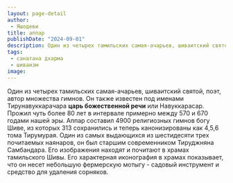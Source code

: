 ```yaml
---
layout: page-detail
author:
 - Яшодеви
title: аппар
publishDate: "2024-09-01"
description: Один из четырех тамильских самая-ачарьев, шиваитский святой, поэт, автор множества гимнов. Он также известен под именами Тирунавуккарачара царь божественной речи или Навуккарасар. Прожил чуть более 80 лет в интервале примерно между 570 и 670 годами нашей эры. Аппар составил 4900 религиозных гимнов богу Шиве, из которых 313 сохранились и теперь канонизированы как 4,5,6 тома Тирумурая. Один из самых выдающихся из шестидесяти трех почитаемых наянаров, он был старшим современником Тируджняна Самбандара. Его изображения находят и почитают в храмах тамильского Шивы. Его характерная иконография в храмах показывает, что он несет небольшую фермерскую мотыгу - садовый инструмент и средство для удаления сорняков.
tags:
 - санатана дхарма
 - шиваизм
image: 
---
```


Один из четырех тамильских самая-ачарьев, шиваитский святой, поэт, автор множества гимнов. Он также известен под именами Тирунавуккарачара __царь божественной речи__ или Навуккарасар. Прожил чуть более 80 лет в интервале примерно между 570 и 670 годами нашей эры. Аппар составил 4900 религиозных гимнов богу Шиве, из которых 313 сохранились и теперь канонизированы как 4,5,6 тома Тирумурая. Один из самых выдающихся из шестидесяти трех почитаемых наянаров, он был старшим современником Тируджняна Самбандара. Его изображения находят и почитают в храмах тамильского Шивы. Его характерная иконография в храмах показывает, что он несет небольшую фермерскую мотыгу - садовый инструмент и средство для удаления сорняков.

